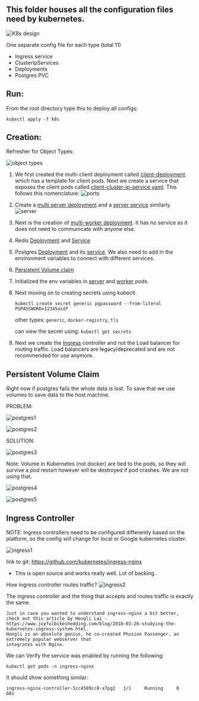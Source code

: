 This folder houses all the configuration files need by kubernetes.
--
![K8s design](../images/kubernetes-design.png?raw=true "K8s design")

One separate config file for each type (total 11)

- Ingress service
- ClusterIpServices
- Deployments
- Postgres PVC

Run:
--
From the root directory type this to deploy all configs:

``kubectl apply -f k8s``

Creation:
--

Refresher for Object Types:

![object types](../images/k8s-object-types.png?raw=true "object types")

1. We first created the multi-client deployment called [client-deployment](./client-deployment.yaml). which has a
   template for client pods. Next we create a service that exposes the client pods called
   [client-cluster-ip-service.yaml](./client-cluster-ip-service.yaml). This follows this nomenclature:
   ![ports](../images/ports-explanation.png?raw=true "ports")


2. Create a [multi server deployment](./server-deployment.yaml) and a [server service](./server-cluster-ip-service.yaml)
   similarly.
   ![server](../images/server-deployment.png?raw=true "server")


3. Next is the creation of [multi-worker deployment](./worker-deployment.yaml). It has no service as it does not need to
   communicate with anyone else.


4. Redis [Deployment](./redis-deployment.yaml) and [Service](./redis-cluster-ip-service.yaml)


5. Postgres [Deployment](./postgres-deployment.yaml) and its [service](./postgres-cluster-ip-service.yaml). We also need
   to add in the environment variables to connect with different services.

6. [Persistent Volume claim](db-per-volume-claim.yaml)

7. Initialized the env variables in [server](./server-deployment.yaml) and [worker](./worker-deployment.yaml) pods.

8. Next moving on to creating secrets using kubectl.

   ``kubectl create secret generic pgpassword --from-literal PGPASSWORD=12345asdf``

   other types: ``generic``, ``docker-registry``, ``tls``

   can view the secret using:
   ``kubectl get secrets``
9. Next we create the [Ingress](./ingress-service.yaml) controller and not the Load balancer for routing traffic. Load balancers are 
   legacy/deprecated and are not recommended for use anymore.

Persistent Volume Claim
--

Right now if postgres fails the whole data is lost. To save that we use volumes to save data to the host machine.

PROBLEM:

![postgres1](../images/postgres-deployment-1.png?raw=true "postgres")

![postgres2](../images/postgres-persistent-data.png?raw=true "postgres2")

SOLUTION:

![postgres3](../images/postgres-persistent-volume-solution.png?raw=true "postgres3")

Note: Volume in Kubernetes (not docker) are tied to the pods, so they will survive a pod restart however will be
destroyed if pod crashes. We are not using that.

![postgres4](../images/Volume-vs-persistent-volume.png?raw=true "postgres4")

![postgres5](../images/Volume-vs-persistent-volume-2.png?raw=true "postgres5")

Ingress Controller
--

NOTE: Ingress controllers need to be configured differently based on the platform, so the config will change for local
or Google kubernetes cluster. 

![ingress1](../images/community-Ingress.png?raw=true "ingress1")

link to git: https://github.com/kubernetes/ingress-nginx
   - This is open source and works really well. Lot of backing.


How ingress controller routes traffic?
![ingress2](../images/how-ingress-works.png?raw=true "ingress2")

The ingress controller and the thing that accepts and routes traffic is exactly the same.

```
Just in case you wanted to understand ingress-nginx a bit better,
check out this article by Hongli Lai - 
https://www.joyfulbikeshedding.com/blog/2018-03-26-studying-the-kubernetes-ingress-system.html.  
Hongli is an absolute genius, he co-created Phusion Passenger, an extremely popular webserver that 
integrates with Nginx.
```

We can Verify the service was enabled by running the following:

``kubectl get pods -n ingress-nginx``

It should show something similar:

``ingress-nginx-controller-5cc4589cc8-x7pg2   1/1     Running     0          66s``